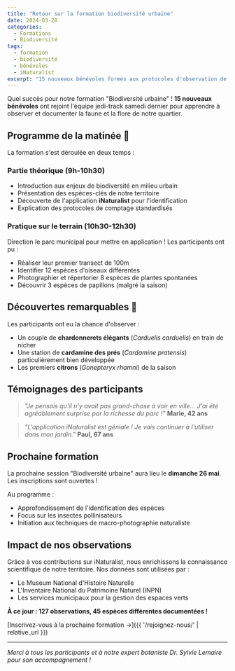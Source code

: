 ```yaml
---
title: "Retour sur la formation biodiversité urbaine"
date: 2024-03-28
categories:
  - Formations
  - Biodiversité
tags:
  - formation
  - biodiversité
  - bénévoles
  - iNaturalist
excerpt: "15 nouveaux bénévoles formés aux protocoles d'observation de la biodiversité urbaine lors de notre session du weekend dernier."
---
```


Quel succès pour notre formation "Biodiversité urbaine" ! **15 nouveaux bénévoles** ont rejoint l'équipe jedi-track samedi dernier pour apprendre à observer et documenter la faune et la flore de notre quartier.

## Programme de la matinée 🌿

La formation s'est déroulée en deux temps :

### Partie théorique (9h-10h30)
- Introduction aux enjeux de biodiversité en milieu urbain
- Présentation des espèces-clés de notre territoire
- Découverte de l'application **iNaturalist** pour l'identification
- Explication des protocoles de comptage standardisés

### Pratique sur le terrain (10h30-12h30)
Direction le parc municipal pour mettre en application ! Les participants ont pu :
- Réaliser leur premier transect de 100m
- Identifier 12 espèces d'oiseaux différentes
- Photographier et répertorier 8 espèces de plantes spontanées
- Découvrir 3 espèces de papillons (malgré la saison)

## Découvertes remarquables 🦋

Les participants ont eu la chance d'observer :
- Un couple de **chardonnerets élégants** (*Carduelis carduelis*) en train de nicher
- Une station de **cardamine des prés** (*Cardamine pratensis*) particulièrement bien développée
- Les premiers **citrons** (*Gonepteryx rhamni*) de la saison

## Témoignages des participants

> *"Je pensais qu'il n'y avait pas grand-chose à voir en ville... J'ai été agréablement surprise par la richesse du parc !"*
> **Marie, 42 ans**

> *"L'application iNaturalist est géniale ! Je vais continuer à l'utiliser dans mon jardin."*
> **Paul, 67 ans**

## Prochaine formation

La prochaine session "Biodiversité urbaine" aura lieu le **dimanche 26 mai**. Les inscriptions sont ouvertes !

Au programme :
- Approfondissement de l'identification des espèces
- Focus sur les insectes pollinisateurs
- Initiation aux techniques de macro-photographie naturaliste

## Impact de nos observations

Grâce à vos contributions sur iNaturalist, nous enrichissons la connaissance scientifique de notre territoire. Nos données sont utilisées par :
- Le Museum National d'Histoire Naturelle
- L'Inventaire National du Patrimoine Naturel (INPN)
- Les services municipaux pour la gestion des espaces verts

**À ce jour : 127 observations, 45 espèces différentes documentées !**

[Inscrivez-vous à la prochaine formation →]({{ '/rejoignez-nous/' | relative_url }})

---

*Merci à tous les participants et à notre expert botaniste Dr. Sylvie Lemaire pour son accompagnement !*